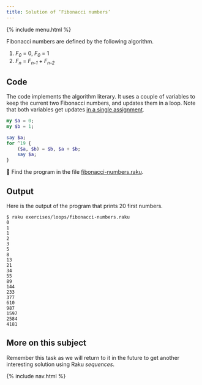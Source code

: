 ```yaml
---
title: Solution of ’Fibonacci numbers’
---
```


{% include menu.html %}

Fibonacci numbers are defined by the following algorithm.

1. _F<sub>0</sub>_ = 0, _F<sub>0</sub>_ = 1
2. _F<sub>n</sub>_ = _F<sub>n-1</sub>_ + _F<sub>n-2</sub>_

## Code

The code implements the algorithm literary. It uses a couple of variables to keep the current two Fibonacci numbers, and updates them in a loop. Note that both variables get updates [in a single assignment](/raku-course/essentials/scalar-variables/assigning-a-value/#multiple-assignment). 

```raku
my $a = 0;
my $b = 1;

say $a;
for ^19 {
    ($a, $b) = $b, $a + $b;
    say $a;
}
```

🦋 Find the program in the file [fibonacci-numbers.raku](https://github.com/ash/raku-course/blob/master/exercises/loops/fibonacci-numbers.raku).

## Output

Here is the output of the program that prints 20 first numbers.

```console
$ raku exercises/loops/fibonacci-numbers.raku
0
1
1
2
3
5
8
13
21
34
55
89
144
233
377
610
987
1597
2584
4181
```

## More on this subject

Remember this task as we will return to it in the future to get another interesting solution using Raku _sequences_.

{% include nav.html %}
